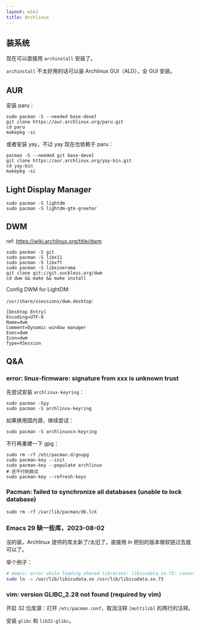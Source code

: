 ```yaml
---
layout: wiki
title: Archlinux
---
```


## 装系统

现在可以直接用 `archinstall` 安装了。

`archinstall` 不太好用的话可以装 Archlinux GUI（ALG），全 GUI 安装。

## AUR

安装 paru：

```shell
sudo pacman -S --needed base-devel
git clone https://aur.archlinux.org/paru.git
cd paru
makepkg -si
```

或者安装 yay，不过 yay 现在也依赖于 paru：

```shell
pacman -S --needed git base-devel
git clone https://aur.archlinux.org/yay-bin.git
cd yay-bin
makepkg -si
```

## Light Display Manager

```shell
sudo pacman -S lightdm
sudo pacman -S lightdm-gtk-greeter
```

## DWM

ref: <https://wiki.archlinux.org/title/dwm>

```shell
sudo pacman -S git
sudo pacman -S libx11
sudo pacman -S libxft
sudo pacman -S libxinerama
git clone git://git.suckless.org/dwm
cd dwm && make && make install
```

Config DWM for LightDM:

`/usr/share/xsessions/dwm.desktop`:

```
[Desktop Entry]
Encoding=UTF-8
Name=dwm
Comment=Dynamic window manager
Exec=dwm
Icon=dwm
Type=XSession
```

## Q&A

### error: linux-firmware: signature from xxx is unknown trust

先尝试安装 `archlinux-keyring`：

```shell
sudo pacman -Syy
sudo pacman -S archlinux-keyring
```

如果换用国内源，继续尝试：

```shell
sudo pacman -S archlinuxcn-keyring
```

不行再重建一下 gpg：

```shell
sudo rm -rf /etc/pacman.d/gnupg
sudo pacman-key --init
sudo pacman-key --populate archlinux
# 还不行则尝试
sudo pacman-key --refresh-keys
```

### Pacman: failed to synchronize all databases (unable to lock database)

```shell
sudo rm -rf /var/lib/pacman/db.lck
```

### Emacs 29 缺一些库，2023-08-02

没的装，Archlinux 提供的库太新了/太旧了，直接用 $ln$ 把别的版本做软链过去就可以了。

举个例子：

```bash
# emacs: error while loading shared libraries: libicudata.so.73: cannot open shared object file: No such file or directory
sudo ln -s /usr/lib/libicudata.so /usr/lib/libicudata.so.73
```

### vim: version GLIBC_2.28 not found (required by vim)

开启 32 位库源：打开 `/etc/pacman.conf`，取消注释 `[multilib]` 的两行的注释。

安装 `glibc` 和 `lib32-glibc`。
